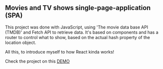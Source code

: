## Movies and TV shows single-page-application (SPA)

This project was done with JavaScript, using 'The movie data base API (TMDB)' and Fetch API to retrieve data.
It's based on components and has a router to control what to show, based on the actual hash property of the location object.

All this, to introduce myself to how React kinda works!

Check the project on this [DEMO](https://view-movie-app.netlify.app/)